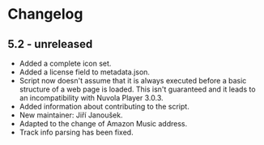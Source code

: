 Changelog
=========

5.2 - unreleased
--------------------

  * Added a complete icon set.
  * Added a license field to metadata.json.
  * Script now doesn't assume that it is always executed before a basic structure of a web page is
    loaded. This isn't guaranteed and it leads to an incompatibility with Nuvola Player 3.0.3.
  * Added information about contributing to the script.
  * New maintainer: Jiří Janoušek.
  * Adapted to the change of Amazon Music address.
  * Track info parsing has been fixed.
